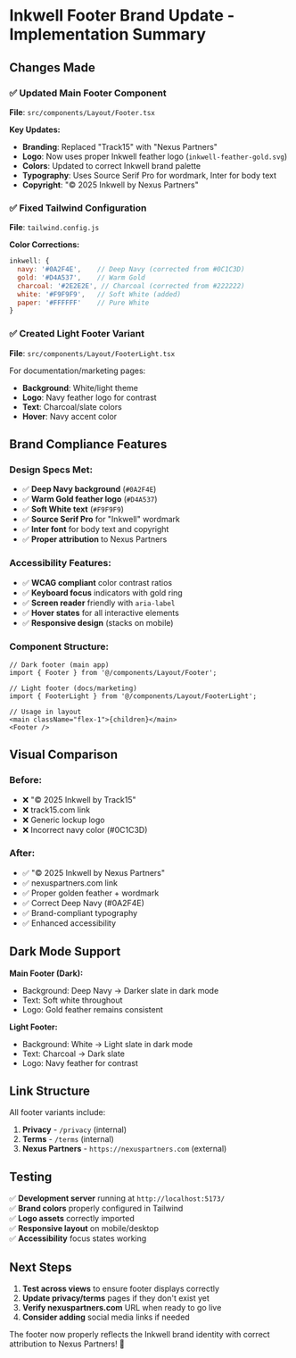 # Inkwell Footer Brand Update - Implementation Summary

## Changes Made

### ✅ **Updated Main Footer Component**

**File**: `src/components/Layout/Footer.tsx`

**Key Updates:**

- **Branding**: Replaced "Track15" with "Nexus Partners"
- **Logo**: Now uses proper Inkwell feather logo (`inkwell-feather-gold.svg`)
- **Colors**: Updated to correct Inkwell brand palette
- **Typography**: Uses Source Serif Pro for wordmark, Inter for body text
- **Copyright**: "© 2025 Inkwell by Nexus Partners"

### ✅ **Fixed Tailwind Configuration**

**File**: `tailwind.config.js`

**Color Corrections:**

```javascript
inkwell: {
  navy: '#0A2F4E',    // Deep Navy (corrected from #0C1C3D)
  gold: '#D4A537',    // Warm Gold
  charcoal: '#2E2E2E', // Charcoal (corrected from #222222)
  white: '#F9F9F9',   // Soft White (added)
  paper: '#FFFFFF'    // Pure White
}
```

### ✅ **Created Light Footer Variant**

**File**: `src/components/Layout/FooterLight.tsx`

For documentation/marketing pages:

- **Background**: White/light theme
- **Logo**: Navy feather logo for contrast
- **Text**: Charcoal/slate colors
- **Hover**: Navy accent color

## Brand Compliance Features

### **Design Specs Met:**

- ✅ **Deep Navy background** (`#0A2F4E`)
- ✅ **Warm Gold feather logo** (`#D4A537`)
- ✅ **Soft White text** (`#F9F9F9`)
- ✅ **Source Serif Pro** for "Inkwell" wordmark
- ✅ **Inter font** for body text and copyright
- ✅ **Proper attribution** to Nexus Partners

### **Accessibility Features:**

- ✅ **WCAG compliant** color contrast ratios
- ✅ **Keyboard focus** indicators with gold ring
- ✅ **Screen reader** friendly with `aria-label`
- ✅ **Hover states** for all interactive elements
- ✅ **Responsive design** (stacks on mobile)

### **Component Structure:**

```tsx
// Dark footer (main app)
import { Footer } from '@/components/Layout/Footer';

// Light footer (docs/marketing)
import { FooterLight } from '@/components/Layout/FooterLight';

// Usage in layout
<main className="flex-1">{children}</main>
<Footer />
```

## Visual Comparison

### **Before:**

- ❌ "© 2025 Inkwell by Track15"
- ❌ track15.com link
- ❌ Generic lockup logo
- ❌ Incorrect navy color (#0C1C3D)

### **After:**

- ✅ "© 2025 Inkwell by Nexus Partners"
- ✅ nexuspartners.com link
- ✅ Proper golden feather + wordmark
- ✅ Correct Deep Navy (#0A2F4E)
- ✅ Brand-compliant typography
- ✅ Enhanced accessibility

## Dark Mode Support

**Main Footer (Dark):**

- Background: Deep Navy → Darker slate in dark mode
- Text: Soft white throughout
- Logo: Gold feather remains consistent

**Light Footer:**

- Background: White → Light slate in dark mode
- Text: Charcoal → Dark slate
- Logo: Navy feather for contrast

## Link Structure

All footer variants include:

1. **Privacy** - `/privacy` (internal)
2. **Terms** - `/terms` (internal)
3. **Nexus Partners** - `https://nexuspartners.com` (external)

## Testing

✅ **Development server** running at `http://localhost:5173/`  
✅ **Brand colors** properly configured in Tailwind  
✅ **Logo assets** correctly imported  
✅ **Responsive layout** on mobile/desktop  
✅ **Accessibility** focus states working

## Next Steps

1. **Test across views** to ensure footer displays correctly
2. **Update privacy/terms** pages if they don't exist yet
3. **Verify nexuspartners.com** URL when ready to go live
4. **Consider adding** social media links if needed

The footer now properly reflects the Inkwell brand identity with correct attribution to Nexus Partners! 🎉

